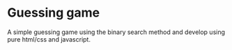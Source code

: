 # Guessing game

A simple guessing game using the binary search method and develop using pure html/css and javascript. 

